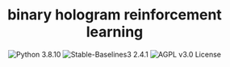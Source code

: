 <div align="center">

# binary hologram reinforcement learning

<img src="https://img.shields.io/badge/Python-3.8.10-blue?logo=python&logoColor=white" alt="Python 3.8.10">
<img src="https://img.shields.io/badge/Stable--Baselines3-2.4.1-green?logo=python&logoColor=white" alt="Stable-Baselines3 2.4.1">
<img src="https://img.shields.io/badge/License-AGPL_v3.0-red?logo=gnu&logoColor=white" alt="AGPL v3.0 License">

</div>
